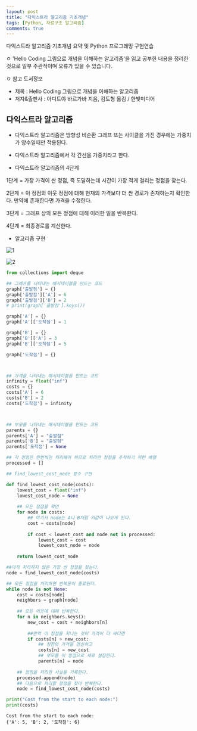```yaml
---
layout: post
title: "다익스트라 알고리즘 기초개념"
tags: [Python, 자료구조 알고리즘]
comments: true
---
```


다익스트라 알고리즘 기초개념 요약 및 Python 프로그래밍 구현연습

ㅇ 'Hello Coding 그림으로 개념을 이해하는 알고리즘'을 읽고 공부한 내용을 정리한 것으로 일부 주관적이며 오류가 있을 수 있습니다.

ㅇ 참고 도서정보
- 제목 : Hello Coding 그림으로 개념을 이해하는 알고리즘
- 저자&출판사 : 아디트야 바르가바 지음, 김도형 옮김 / 한빛미디어


## 다익스트라 알고리즘

- 다익스트라 알고리즘은 방향성 비순환 그래프 또는 사이클을 가진 경우에는 가중치가 양수일때만 적용된다.


- 다익스트라 알고리즘에서 각 간선을 가중치라고 한다.


- 다익스트라 알고리즘의 4단계

1단계 = 가장 가격이 싼 정점, 즉 도달하는데 시간이 가장 적게 걸리는 정점을 찾는다.

2단계 = 이 정점의 이웃 정점에 대해 현재의 가격보다 더 싼 경로가 존재하는지 확인한다. 만약에 존재한다면 가격을 수정한다.

3단계 = 그래프 상의 모든 정점에 대해 이러한 일을 반복한다.

4단계 = 최종경로를 계산한다.

- 알고리즘 구현

![1](https://user-images.githubusercontent.com/41605276/52030195-099bca80-255a-11e9-866a-665c3296584d.jpg)

![2](https://user-images.githubusercontent.com/41605276/52030202-13bdc900-255a-11e9-912b-53423093b07a.jpg)


```python
from collections import deque

## 그래프를 나타내는 해시테이블을 만드는 코드
graph['출발점'] = {}
graph['출발점']['A'] = 6
graph['출발점']['B'] = 2
# print(graph['출발점'].keys())

graph['A'] = {}
graph['A']['도착점'] = 1

graph['B'] = {}
graph['B']['A'] = 3
graph['B']['도착점'] = 5

graph['도착점'] = {}



## 가격을 나타내는 해시테이블을 만드는 코드
infinity = float("inf")
costs = {}
costs['A'] = 6
costs['B'] = 2
costs['도착점'] = infinity



## 부모를 나타내는 해시테이블을 만드는 코드
parents = {}
parents['A'] = "출발점"
parents['B'] = "출발점"
parents['도착점'] = None

## 각 정점은 한번씩만 처리해야 하므로 처리한 정점을 추적하기 위한 배열
processed = []

## find_lowest_cost_node 함수 구현

def find_lowest_cost_node(costs):
    lowest_cost = float("inf")
    lowest_cost_node = None
    
    ## 모든 정점을 확인
    for node in costs:
        ## 여기서 node는 A나 B처럼 키값이 나오게 된다.
        cost = costs[node]
        
        if cost < lowest_cost and node not in processed:
            lowest_cost = cost
            lowest_cost_node = node
    
    return lowest_cost_node

##아직 처리하지 않은 가장 싼 정점을 찾는다.
node = find_lowest_cost_node(costs)

## 모든 정점을 처리하면 반복문이 종료된다.
while node is not None:
    cost = costs[node]
    neighbors = graph[node]
    
    ## 모든 이웃에 대해 반복한다.
    for n in neighbors.keys():
        new_cost = cost + neighbors[n]
        
        ##만약 이 정점을 지나는 것이 가격이 더 싸다면
        if costs[n] > new_cost:
            ## 정점의 가격을 갱신하고
            costs[n] = new_cost
            ## 부모를 이 정점으로 새로 설정한다.
            parents[n] = node
    
    ## 정점을 처리한 사실을 기록한다.
    processed.append(node)
    ## 다음으로 처리할 정점을 찾아 반복한다.
    node = find_lowest_cost_node(costs)
```


```python
print("Cost from the start to each node:")
print(costs)
```

    Cost from the start to each node:
    {'A': 5, 'B': 2, '도착점': 6}
    
